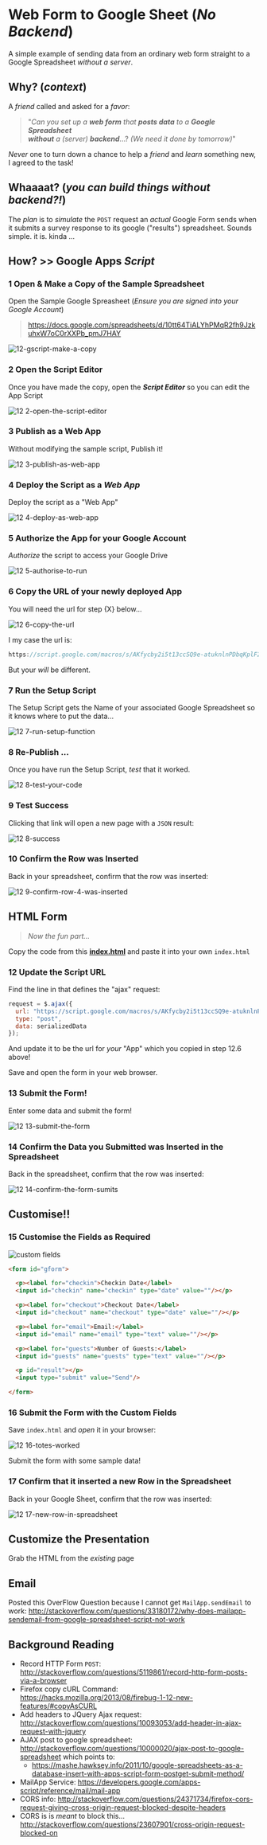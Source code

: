 # Web Form to Google Sheet (*No Backend*)

A simple example of sending data from an ordinary web form
straight to a Google Spreadsheet *without a server*.

## Why? (*context*)

A *friend* called and asked for a *favor*:

> "*Can you set up a* ***web form***
*that* ***posts data*** *to a*
***Google Spreadsheet***  
***without*** *a (server)* ***backend***...?
*(We need it done by tomorrow)*"

*Never* one to turn down a chance to help a *friend*
and *learn* something new, I agreed to the task!

## Whaaaat? (*you can build things without backend?!*)

The *plan* is to *simulate* the `POST` request an *actual* Google Form sends when it submits a survey response to its google ("results") spreadsheet. Sounds simple. it is. kinda ...

## How? >> Google Apps *Script*

### 1 Open & Make a Copy of the Sample Spreadsheet

Open the Sample Google Spreasheet (*Ensure you are signed into your Google Account*)

> https://docs.google.com/spreadsheets/d/10tt64TiALYhPMqR2fh9JzkuhxW7oC0rXXPb_pmJ7HAY

![12-gscript-make-a-copy](https://cloud.githubusercontent.com/assets/194400/10540271/75e1df1a-73fe-11e5-8304-2492683e1394.png)

### 2 Open the Script Editor

Once you have made the copy, open the ***Script Editor***
so you can edit the App Script

![12 2-open-the-script-editor](https://cloud.githubusercontent.com/assets/194400/10540508/885f8dac-7400-11e5-9557-ae4c436df343.png)

### 3 Publish as a Web App

Without modifying the sample script, Publish it!

![12 3-publish-as-web-app](https://cloud.githubusercontent.com/assets/194400/10540579/1b275cb4-7401-11e5-894c-f49ad7fa2591.png)

### 4 Deploy the Script as a *Web App*

Deploy the script as a "Web App"

![12 4-deploy-as-web-app](https://cloud.githubusercontent.com/assets/194400/10540599/51e2216c-7401-11e5-8c44-7351c129eb9d.png)

### 5 Authorize the App for your Google Account

*Authorize* the script to access your Google Drive

![12 5-authorise-to-run](https://cloud.githubusercontent.com/assets/194400/10540651/da345ed6-7401-11e5-896c-e7549581584c.png)

### 6 Copy the URL of your newly deployed App

You will need the url for step {X} below...

![12 6-copy-the-url](https://cloud.githubusercontent.com/assets/194400/10540687/37ac709e-7402-11e5-92e9-123ec1a727b3.png)

I my case the url is:
```js
https://script.google.com/macros/s/AKfycby2i5t13ccSQ9e-atuknlnPDbqKplF2QUVFiWIX_wnEPD34GM0/exec
```
But your *will* be different.

### 7 Run the Setup Script

The Setup Script gets the Name of your associated Google Spreadsheet
so it knows where to put the data...

![12 7-run-setup-function](https://cloud.githubusercontent.com/assets/194400/10540765/e5da721a-7402-11e5-822a-0589c713cb47.png)

### 8 Re-Publish ...

Once you have run the Setup Script, *test* that it worked.

![12 8-test-your-code](https://cloud.githubusercontent.com/assets/194400/10540852/cc7f7170-7403-11e5-92e9-1d4a417dbf9b.png)

### 9 Test Success

Clicking that link will open a new page with a `JSON` result:

![12 8-success](https://cloud.githubusercontent.com/assets/194400/10540902/3baff970-7404-11e5-9c6b-36b886ea6fa2.png)

### 10 Confirm the Row was Inserted

Back in your spreadsheet, confirm that the row was inserted:

![12 9-confirm-row-4-was-inserted](https://cloud.githubusercontent.com/assets/194400/10540913/6600b5de-7404-11e5-870d-582be240da8e.png)

## HTML Form

> *Now the fun part...*

Copy the code from this [**index.html**](https://github.com/nelsonic/web-form-to-google-sheet/blob/6ed85d975a4d58ecd4731e71a288802952dfed38/index.html) and paste it into your own `index.html`

### 12 Update the Script URL

Find the line in that defines the "ajax" request:

```js
request = $.ajax({
  url: "https://script.google.com/macros/s/AKfycby2i5t13ccSQ9e-atuknlnPDbqKplF2QUVFiWIX_wnEPD34GM0/exec",
  type: "post",
  data: serializedData
});
```
And update it to be the url for *your* "App" which you copied in step 12.6 above!

Save and open the form in your web browser.

### 13 Submit the Form!

Enter some data and submit the form!

![12 13-submit-the-form](https://cloud.githubusercontent.com/assets/194400/10541023/8c80a4fc-7405-11e5-87d7-9b818ebdf0e6.png)

### 14 Confirm the Data you Submitted was Inserted in the Spreadsheet

Back in the spreadsheet, confirm that the row was inserted:

![12 14-confirm-the-form-sumits](https://cloud.githubusercontent.com/assets/194400/10541065/da754fa0-7405-11e5-86d4-f0eabc66d962.png)


## Customise!!

### 15 Customise the Fields as Required

![custom fields](https://cloud.githubusercontent.com/assets/194400/10541119/64003b86-7406-11e5-9392-c5ee86af89ad.png)

```html
<form id="gform">

  <p><label for="checkin">Checkin Date</label>
  <input id="checkin" name="checkin" type="date" value=""/></p>

  <p><label for="checkout">Checkout Date</label>
  <input id="checkout" name="checkout" type="date" value=""/></p>

  <p><label for="email">Email:</label>
  <input id="email" name="email" type="text" value=""/></p>

  <p><label for="guests">Number of Guests:</label>
  <input id="guests" name="guests" type="text" value=""/></p>

  <p id="result"></p>
  <input type="submit" value="Send"/>

</form>
```

### 16 Submit the Form with the Custom Fields

Save `index.html` and *open* it in your browser:

![12 16-totes-worked](https://cloud.githubusercontent.com/assets/194400/10541310/d108f87a-7407-11e5-9370-cdbb6efa520c.png)

Submit the form with some sample data!

### 17 Confirm that it inserted a new Row in the Spreadsheet

Back in your Google Sheet, confirm that the row was inserted:

![12 17-new-row-in-spreadsheet](https://cloud.githubusercontent.com/assets/194400/10541367/5d5bf82c-7408-11e5-9abd-7236dd8423cd.png)

## Customize the Presentation

Grab the HTML from the *existing* page

## Email

Posted this OverFlow Question because I cannot get `MailApp.sendEmail`
to work:
http://stackoverflow.com/questions/33180172/why-does-mailapp-sendemail-from-google-spreadsheet-script-not-work

## Background Reading

+ Record HTTP Form `POST`: http://stackoverflow.com/questions/5119861/record-http-form-posts-via-a-browser
+ Firefox copy cURL Command: https://hacks.mozilla.org/2013/08/firebug-1-12-new-features/#copyAsCURL
+ Add headers to JQuery Ajax request:
http://stackoverflow.com/questions/10093053/add-header-in-ajax-request-with-jquery
+ AJAX post to google spreadsheet: http://stackoverflow.com/questions/10000020/ajax-post-to-google-spreadsheet which points to:
  + https://mashe.hawksey.info/2011/10/google-spreadsheets-as-a-database-insert-with-apps-script-form-postget-submit-method/
+ MailApp Service: https://developers.google.com/apps-script/reference/mail/mail-app
+ CORS info: http://stackoverflow.com/questions/24371734/firefox-cors-request-giving-cross-origin-request-blocked-despite-headers
+ CORS is is *meant* to block this... http://stackoverflow.com/questions/23607901/cross-origin-request-blocked-on

